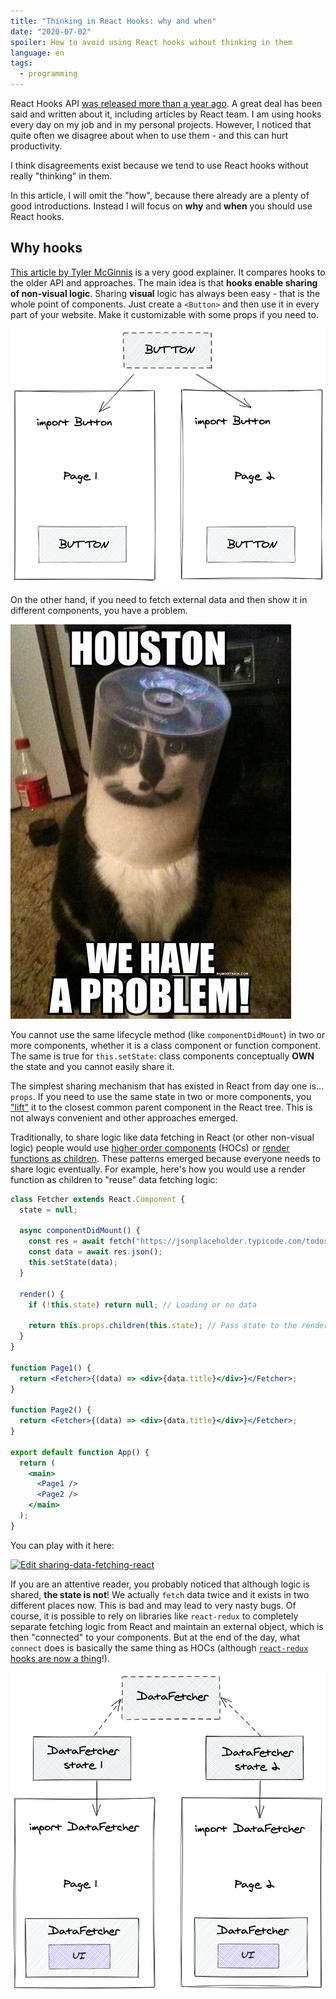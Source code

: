 ```yaml
---
title: "Thinking in React Hooks: why and when"
date: "2020-07-02"
spoiler: How to avoid using React hooks wihout thinking in them
language: en
tags:
  - programming
---
```


React Hooks API [was released more than a year ago](https://reactjs.org/blog/2019/02/06/react-v16.8.0.html). A great deal has been said and written about it, including articles by React team. I am using hooks every day on my job and in my personal projects. However, I noticed that quite often we disagree about when to use them - and this can hurt productivity.

I think disagreements exist because we tend to use React hooks without really "thinking" in them.

In this article, I will omit the "how", because there already are a plenty of good introductions. Instead I will focus on **why** and **when** you should use React hooks.

## Why hooks

[This article by Tyler McGinnis](https://dev.to/tylermcginnis/why-react-hooks-51lj) is a very good explainer. It compares hooks to the older API and approaches. The main idea is that **hooks enable sharing of non-visual logic**. Sharing **visual** logic has always been easy - that is the whole point of components. Just create a `<Button>` and then use it in every part of your website. Make it customizable with some props if you need to.

![button](/assets/button.png)

On the other hand, if you need to fetch external data and then show it in different components, you have a problem.

![houston](/assets/houston.jpg)

You cannot use the same lifecycle method (like `componentDidMount`) in two or more components, whether it is a class component or function component. The same is true for `this.setState`: class components conceptually **OWN** the state and you cannot easily share it.

The simplest sharing mechanism that has existed in React from day one is... `props`. If you need to use the same state in two or more components, you ["lift"](https://reactjs.org/docs/lifting-state-up.html) it to the closest common parent component in the React tree. This is not always convenient and other approaches emerged.

Traditionally, to share logic like data fetching in React (or other non-visual logic) people would use [higher order components](https://reactjs.org/docs/higher-order-components.html) (HOCs) or [render functions as children](https://reactjs.org/docs/render-props.html). These patterns emerged because everyone needs to share logic eventually. For example, here's how you would use a render function as children to "reuse" data fetching logic:

```jsx
class Fetcher extends React.Component {
  state = null;

  async componentDidMount() {
    const res = await fetch("https://jsonplaceholder.typicode.com/todos/1");
    const data = await res.json();
    this.setState(data);
  }

  render() {
    if (!this.state) return null; // Loading or no data

    return this.props.children(this.state); // Pass state to the rendering function
  }
}

function Page1() {
  return <Fetcher>{(data) => <div>{data.title}</div>}</Fetcher>;
}

function Page2() {
  return <Fetcher>{(data) => <div>{data.title}</div>}</Fetcher>;
}

export default function App() {
  return (
    <main>
      <Page1 />
      <Page2 />
    </main>
  );
}
```

You can play with it here:

[![Edit sharing-data-fetching-react](https://codesandbox.io/static/img/play-codesandbox.svg)](https://codesandbox.io/s/recursing-rgb-7f0nf?fontsize=14&hidenavigation=1&theme=dark)

If you are an attentive reader, you probably noticed that although logic is shared, **the state is not**! We actually `fetch` data twice and it exists in two different places now. This is bad and may lead to very nasty bugs. Of course, it is possible to rely on libraries like `react-redux` to completely separate fetching logic from React and maintain an external object, which is then "connected" to your components. But at the end of the day, what `connect` does is basically the same thing as HOCs (although [`react-redux` hooks are now a thing](https://react-redux.js.org/api/hooks)!).

![state-not-shared](/assets/datafetcher.png)
